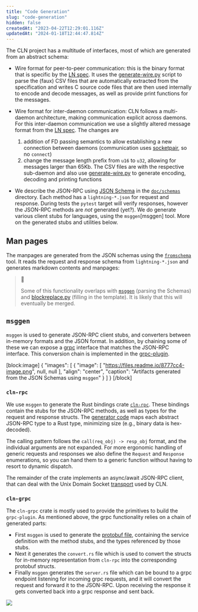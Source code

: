 ```yaml
---
title: "Code Generation"
slug: "code-generation"
hidden: false
createdAt: "2023-04-22T12:29:01.116Z"
updatedAt: "2024-01-18T12:44:47.814Z"
---
```

The CLN project has a multitude of interfaces, most of which are generated from an abstract schema:

- Wire format for peer-to-peer communication: this is the binary format that is specific by the [LN spec](https://github.com/lightning/bolts). It uses the [generate-wire.py](https://github.com/ElementsProject/lightning/blob/master/tools/generate-wire.py) script to parse the (faux) CSV files that are automatically extracted from the specification and writes C source code files that are then used internally to encode and decode messages, as well as provide print functions for the messages.

- Wire format for inter-daemon communication: CLN follows a multi-daemon architecture, making communication explicit across daemons. For this inter-daemon communication we use a slightly altered message format from the [LN spec](https://github.com/lightning/bolts). The changes are 
  1. addition of FD passing semantics to allow establishing a new connection between daemons (communication uses [socketpair](https://man7.org/linux/man-pages/man2/socketpair.2.html), so no `connect`)
  2. change the message length prefix from `u16` to `u32`, allowing for messages larger than 65Kb. The CSV files are with the respective sub-daemon and also use [generate-wire.py](https://github.com/ElementsProject/lightning/blob/master/tools/generate-wire.py) to generate encoding, decoding and printing functions

- We describe the JSON-RPC using [JSON Schema](https://json-schema.org/) in the [`doc/schemas`](https://github.com/ElementsProject/lightning/tree/master/doc/schemas) directory. Each method has a `lightning-*.json` for request and response. During tests the `pytest` target will verify responses, however the JSON-RPC methods are _not_ generated (yet?). We do generate various client stubs for languages, using the `msggen`[msggen] tool. More on the generated stubs and utilities below.

## Man pages

The manpages are generated from the JSON schemas using the [`fromschema`](https://github.com/ElementsProject/lightning/blob/master/tools/fromschema.py) tool. It reads the request and response schema from `lightning-*.json` and generates markdown contents and manpages:

> 📘 
> 
> Some of this functionality overlaps with [`msggen`](https://github.com/ElementsProject/lightning/tree/master/contrib/msggen) (parsing the Schemas) and [blockreplace.py](https://github.com/ElementsProject/lightning/blob/master/devtools/blockreplace.py) (filling in the template). It is likely that this will eventually be merged.

## `msggen`

`msggen` is used to generate JSON-RPC client stubs, and converters between in-memory formats and the JSON format. In addition, by chaining some of these we can expose a [grpc](https://grpc.io/) interface that matches the JSON-RPC interface. This conversion chain is implemented in the [grpc-plugin](https://github.com/ElementsProject/lightning/tree/master/plugins/grpc-plugin).

[block:image]
{
  "images": [
    {
      "image": [
        "https://files.readme.io/8777cc4-image.png",
        null,
        null
      ],
      "align": "center",
      "caption": "Artifacts generated from the JSON Schemas using `msggen`"
    }
  ]
}
[/block]

### `cln-rpc`

We use `msggen` to generate the Rust bindings crate [`cln-rpc`](https://github.com/ElementsProject/lightning/tree/master/cln-rpc). These bindings contain the stubs for the JSON-RPC methods, as well as types for the request and response structs. The [generator code](https://github.com/ElementsProject/lightning/blob/master/contrib/msggen/msggen/gen/rust.py) maps each abstract JSON-RPC type to a Rust type, minimizing size (e.g., binary data is hex-decoded).

The calling pattern follows the `call(req_obj) -> resp_obj` format, and the individual arguments are not expanded. For more ergonomic handling of generic requests and responses we also define the `Request` and `Response` enumerations, so you can hand them to a generic function without having to resort to dynamic dispatch.

The remainder of the crate implements an async/await JSON-RPC client, that can deal with the Unix Domain Socket [transport](ref:lightningd-rpc) used by CLN.

### `cln-grpc`

The `cln-grpc` crate is mostly used to provide the primitives to build the `grpc-plugin`. As mentioned above, the grpc functionality relies on a chain of generated parts:

- First `msggen` is used to generate the [protobuf file](https://github.com/ElementsProject/lightning/blob/master/cln-grpc/proto/node.proto), containing the service definition with the method stubs, and the types referenced by those stubs.
- Next it generates the `convert.rs` file which is used to convert the structs for in-memory representation from `cln-rpc` into the corresponding protobuf structs.
- Finally `msggen` generates the `server.rs` file which can be bound to a grpc endpoint listening for incoming grpc requests, and it will convert the request and forward it to the JSON-RPC. Upon receiving the response it gets converted back into a grpc response and sent back.

![](https://files.readme.io/53b4645-image.png)
